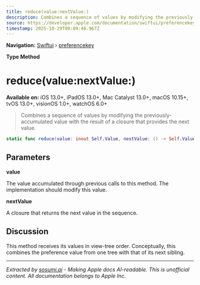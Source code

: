 ```yaml
---
title: reduce(value:nextValue:)
description: Combines a sequence of values by modifying the previously-accumulated value with the result of a closure that provides the next value.
source: https://developer.apple.com/documentation/swiftui/preferencekey/reduce(value:nextvalue:)
timestamp: 2025-10-29T00:09:46.967Z
---
```


**Navigation:** [Swiftui](/documentation/swiftui) › [preferencekey](/documentation/swiftui/preferencekey)

**Type Method**

# reduce(value:nextValue:)

**Available on:** iOS 13.0+, iPadOS 13.0+, Mac Catalyst 13.0+, macOS 10.15+, tvOS 13.0+, visionOS 1.0+, watchOS 6.0+

> Combines a sequence of values by modifying the previously-accumulated value with the result of a closure that provides the next value.

```swift
static func reduce(value: inout Self.Value, nextValue: () -> Self.Value)
```

## Parameters

**value**

The value accumulated through previous calls to this method. The implementation should modify this value.



**nextValue**

A closure that returns the next value in the sequence.



## Discussion

This method receives its values in view-tree order. Conceptually, this combines the preference value from one tree with that of its next sibling.

---

*Extracted by [sosumi.ai](https://sosumi.ai) - Making Apple docs AI-readable.*
*This is unofficial content. All documentation belongs to Apple Inc.*
